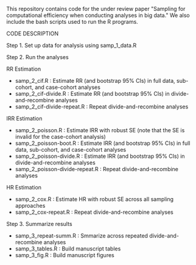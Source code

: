 This repository contains code for the under review paper "Sampling for computational efficiency when conducting analyses in big data." We also include the bash scripts used to run the R programs.
 

CODE DESCRIPTION

Step 1. Set up data for analysis using samp_1_data.R

Step 2. Run the analyses

  RR Estimation
  - samp_2_cif.R : Estimate RR (and bootstrap 95% CIs) in full data, sub-cohort, and case-cohort analyses
  - samp_2_cif-divide.R : Estimate RR (and bootstrap 95% CIs) in divide-and-recombine analyses
  - samp_2_cif-divide-repeat.R : Repeat divide-and-recombine analyses
  
  IRR Estimation
  - samp_2_poisson.R : Estimate IRR with robust SE (note that the SE is invalid for the case-cohort analysis)
  - samp_2_poisson-boot.R : Estimate IRR (and bootstrap 95% CIs) in full data, sub-cohort, and case-cohort analyses
  - samp_2_poisson-divide.R : Estimate IRR (and bootstrap 95% CIs) in divide-and-recombine analyses
  - samp_2_poisson-divide-repeat.R : Repeat divide-and-recombine analyses

  HR Estimation
  - samp_2_cox.R : Estimate HR with robust SE across all sampling approaches
  - samp_2_cox-repeat.R : Repeat divide-and-recombine analyses

Step 3. Summarize results
  - samp_3_repeat-summ.R : Smmarize across repeated divide-and-recombine analyses
  - samp_3_tables.R : Build manuscript tables
  - samp_3_fig.R : Build manuscript figures
